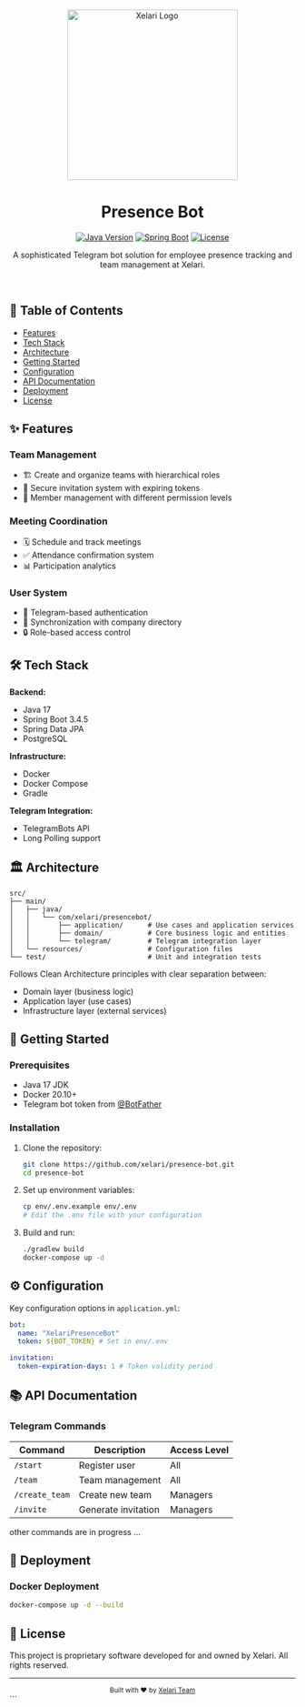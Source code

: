 
<br>
<br>
<div align="center">
  <img src="https://xelari.com/logo_xelari.svg" width="300" alt="Xelari Logo">

  <h1>Presence Bot</h1>

[![Java Version](https://img.shields.io/badge/Java-17-blue.svg)](https://openjdk.org/projects/jdk/17/)
[![Spring Boot](https://img.shields.io/badge/Spring%20Boot-3.4.5-brightgreen.svg)](https://spring.io/projects/spring-boot)
[![License](https://img.shields.io/badge/License-Proprietary-blue.svg)](#license)

  <p>A sophisticated Telegram bot solution for employee presence tracking and team management at Xelari.</p>
</div>
<br>


## 📌 Table of Contents

- [Features](#-features)
- [Tech Stack](#-tech-stack)
- [Architecture](#-architecture)
- [Getting Started](#-getting-started)
- [Configuration](#-configuration)
- [API Documentation](#-api-documentation)
- [Deployment](#-deployment)
- [License](#-license)

## ✨ Features

### Team Management
- 🏗️ Create and organize teams with hierarchical roles
- 🔑 Secure invitation system with expiring tokens
- 👥 Member management with different permission levels

### Meeting Coordination
- 🗓️ Schedule and track meetings
- ✅ Attendance confirmation system
- 📊 Participation analytics

### User System
- 👤 Telegram-based authentication
- 🔄 Synchronization with company directory
- 🔒 Role-based access control

## 🛠 Tech Stack

**Backend:**
- Java 17
- Spring Boot 3.4.5
- Spring Data JPA
- PostgreSQL

**Infrastructure:**
- Docker
- Docker Compose
- Gradle

**Telegram Integration:**
- TelegramBots API
- Long Polling support

## 🏛 Architecture

```
src/
├── main/
│   ├── java/
│   │   └── com/xelari/presencebot/
│   │       ├── application/      # Use cases and application services
│   │       ├── domain/           # Core business logic and entities
│   │       └── telegram/         # Telegram integration layer
│   └── resources/                # Configuration files
└── test/                         # Unit and integration tests
```

Follows Clean Architecture principles with clear separation between:
- Domain layer (business logic)
- Application layer (use cases)
- Infrastructure layer (external services)

## 🚀 Getting Started

### Prerequisites
- Java 17 JDK
- Docker 20.10+
- Telegram bot token from [@BotFather](https://t.me/BotFather)

### Installation
1. Clone the repository:
   ```bash
   git clone https://github.com/xelari/presence-bot.git
   cd presence-bot
   ```

2. Set up environment variables:
   ```bash
   cp env/.env.example env/.env
   # Edit the .env file with your configuration
   ```

3. Build and run:
   ```bash
   ./gradlew build
   docker-compose up -d
   ```

## ⚙️ Configuration

Key configuration options in `application.yml`:

```yaml
bot:
  name: "XelariPresenceBot"
  token: ${BOT_TOKEN} # Set in env/.env

invitation:
  token-expiration-days: 1 # Token validity period
```

## 📚 API Documentation

### Telegram Commands
| Command | Description | Access Level |
|---------|-------------|--------------|
| `/start` | Register user | All |
| `/team` | Team management | All |
| `/create_team` | Create new team | Managers |
| `/invite` | Generate invitation | Managers |
other commands are in progress ...

## 🚀 Deployment

### Docker Deployment
```bash
docker-compose up -d --build
```



## 📜 License

This project is proprietary software developed for and owned by Xelari. All rights reserved.

---

<div align="center">
  <sub>Built with ❤︎ by <a href="https://xelari.com">Xelari Team</a></sub>
</div>
```